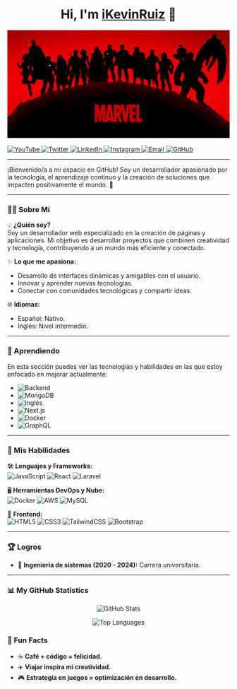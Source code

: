 <h1 align="center">Hi, I'm <a href="#">iKevinRuiz</a> 👋</h1>

![Banner de Bienvenida](./banner.jpg)

<!-- Badges de Redes Sociales -->
<p align="left">
<a href="https://youtube.com/@KevinRuizv">
    <img src="https://img.shields.io/badge/YouTube-FF0000?style=flat&logo=youtube&logoColor=white" alt="YouTube">
</a>
  <a href="https://x.com/kevinruiz.png">
    <img src="https://img.shields.io/badge/Twitter-%231DA1F2.svg?style=flat&logo=twitter&logoColor=white" alt="Twitter">
  </a>
  <a href="https://linkedin.com/in/kevin-ruiz-495011310">
    <img src="https://img.shields.io/badge/LinkedIn-%230077B5.svg?style=flat&logo=linkedin&logoColor=white" alt="LinkedIn">
  </a>
  <a href="https://instagram.com/ikevunruiz">
    <img src="https://img.shields.io/badge/Instagram-%23E4405F.svg?style=flat&logo=instagram&logoColor=white" alt="Instagram">
  </a>
  <a href="mailto:kevinruiz.inf@gmail.com">
    <img src="https://img.shields.io/badge/Email-D14836?style=flat&logo=gmail&logoColor=white" alt="Email">
  </a>
  <a href="https://github.com/iKevinRuiz">
    <img src="https://img.shields.io/badge/GitHub-181717?style=flat&logo=github&logoColor=white" alt="GitHub">
  </a>
</p>

---

¡Bienvenido/a a mi espacio en GitHub! Soy un desarrollador apasionado por la tecnología, el aprendizaje continuo y la creación de soluciones que impacten positivamente el mundo. 🚀

---

### 👨‍💻 Sobre Mí
💡 **¿Quién soy?**  
Soy un desarrollador web especializado en la creación de páginas y aplicaciones. Mi objetivo es desarrollar proyectos que combinen creatividad y tecnología, contribuyendo a un mundo más eficiente y conectado.

✨ **Lo que me apasiona:**
- Desarrollo de interfaces dinámicas y amigables con el usuario.
- Innovar y aprender nuevas tecnologías.
- Conectar con comunidades tecnológicas y compartir ideas.

🌐 **Idiomas:**  
- Español: Nativo.  
- Inglés: Nivel intermedio.

---

### 🌱 Aprendiendo
En esta sección puedes ver las tecnologías y habilidades en las que estoy enfocado en mejorar actualmente:
- ![Backend](https://img.shields.io/badge/Backend-%230077B5.svg?style=flat-square&logo=node.js&logoColor=white)
- ![MongoDB](https://img.shields.io/badge/MongoDB-%2347A248.svg?style=flat-square&logo=mongodb&logoColor=white)
- ![Inglés](https://img.shields.io/badge/Inglés-Intermedio-yellowgreen?style=flat-square&logo=bookstack&logoColor=white)
- ![Next.js](https://img.shields.io/badge/Next.js-000000?style=flat-square&logo=next.js&logoColor=white)
- ![Docker](https://img.shields.io/badge/Docker-%230077B5.svg?style=flat-square&logo=docker&logoColor=white)
- ![GraphQL](https://img.shields.io/badge/GraphQL-E10098?style=flat-square&logo=graphql&logoColor=white)

---

### 🌟 Mis Habilidades
🛠️ **Lenguajes y Frameworks:**  
![JavaScript](https://img.shields.io/badge/JavaScript-ES6%2B-yellow?style=flat-square&logo=javascript) 
![React](https://img.shields.io/badge/React.js-Front--End-blue?style=flat-square&logo=react) 
![Laravel](https://img.shields.io/badge/Laravel-FF2D20?style=flat-square&logo=laravel&logoColor=white)

🖥️ **Herramientas DevOps y Nube:**  
![Docker](https://img.shields.io/badge/Docker-Containers-blue?style=flat-square&logo=docker) 
![AWS](https://img.shields.io/badge/AWS-Cloud-orange?style=flat-square&logo=amazon-aws) 
![MySQL](https://img.shields.io/badge/MySQL-4479A1?style=flat-square&logo=mysql&logoColor=white)

🎨 **Frontend:**  
![HTML5](https://img.shields.io/badge/HTML5-Markup-orange?style=flat-square&logo=html5) 
![CSS3](https://img.shields.io/badge/CSS3-Styles-blue?style=flat-square&logo=css3) 
![TailwindCSS](https://img.shields.io/badge/TailwindCSS-Design-teal?style=flat-square&logo=tailwind-css) 
![Bootstrap](https://img.shields.io/badge/Bootstrap-7952B3?style=flat-square&logo=bootstrap&logoColor=white)

---

### 🏆 Logros
- 🥇 **Ingenieria de sistemas (2020 - 2024):** Carrera universitaria.

---

### 📊 My GitHub Statistics

<!-- Estadísticas Generales -->
<p align="center">
  <img src="https://github-readme-stats.vercel.app/api?username=iKevinRuiz&show_icons=true&count_private=true&include_all_commits=true&theme=radical" alt="GitHub Stats">
</p>

<!-- Lenguajes Más Usados -->
<p align="center">
  <img src="https://github-readme-stats.vercel.app/api/top-langs/?username=iKevinRuiz&layout=compact&theme=radical" alt="Top Languages">
</p>

### 🎉 Fun Facts
- ☕ **Café + código = felicidad.**
- ✈️ **Viajar inspira mi creatividad.**
- 🎮 **Estrategia en juegos = optimización en desarrollo.**

